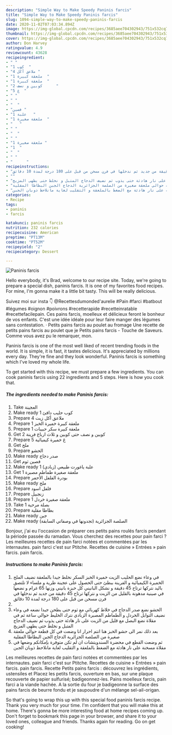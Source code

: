 ```yaml
---
description: "Simple Way to Make Speedy Paninis farcis"
title: "Simple Way to Make Speedy Paninis farcis"
slug: 1094-simple-way-to-make-speedy-paninis-farcis
date: 2020-11-02T07:03:34.894Z
image: https://img-global.cpcdn.com/recipes/3685aee704302943/751x532cq70/paninis-farcis-photo-principale-de-la-recette.jpg
thumbnail: https://img-global.cpcdn.com/recipes/3685aee704302943/751x532cq70/paninis-farcis-photo-principale-de-la-recette.jpg
cover: https://img-global.cpcdn.com/recipes/3685aee704302943/751x532cq70/paninis-farcis-photo-principale-de-la-recette.jpg
author: Don Harvey
ratingvalue: 4.9
reviewcount: 43628
recipeingredient:
- " "
- "1 كوب  "
- "4 ملاعق أكل "
- "1 ملعقة كبيرة  "
- "1 ملعقة كبيرة  "
- "2 كوبين و نصف      "
- "5 غ  "
- " "
- " "
- "  "
- "فصين "
- "1 علبة   "
- "1 ملعقة صغيرة  "
- "   "
- " "
- "  "
- " "
- "1 ملعقة صغيرة "
- "1  "
- "  "
- " "
- "      "
recipeinstructions:
- "في وعاء نضع الحليب الزيت خميرة الخبز السكر نخلط جيدا بالملعقة نضيف الملح الخميرة الكيميائية و الفرينة ببطئ حتى الحصول على عجينة طرية و ملساء لا تلتصق باليد نتركها ترتاح 45 دقيقة و نشكل البانيني كل خبزة بانيني وزنها 65 غرام و نضعها في صينية مدهونة بالقليل من الزيت و نتركها ترتاح 45 دقيقة من جديد ثم ندخلها في فرن مسخن من قبل على 180 درجة لمدة 10 دقائق"
- ""
- "الحشو نضع صدر الدجاج في خلاط كهربائي مع ثوم حتى يطحن جيدا نضعه في وعاء نضيف التوابل الخردل و الطماطم المصبرة الزبادي نترك الخليط حوالي ساعة ثم في مقلاة نضع البصل مع قليل من الزيت على نار هادئة حتى يذوب ثم نضيف الدجاج المتبل و نخلط حتى يطهى المزيج"
- "بعد ذلك نمر الى حشو الخبز هنا انتم احرار انا وضعت في كل قطعة حوالي ملعقة صغيرة من الصلصة الجزائرية الدجاج الجبن البطاطا المقلية"
- "ثم وضعت القطع في محضرة السندويتشات ان لم تكن متوفرة بإمكانكم وضعها في مقلاة مسخنة على نار هادئة مع الضغط بالملعقة و التقليب لغاية مانلاحظ ذوبان الجبن"
categories:
- Recipe
tags:
- paninis
- farcis

katakunci: paninis farcis 
nutrition: 232 calories
recipecuisine: American
preptime: "PT13M"
cooktime: "PT52M"
recipeyield: "2"
recipecategory: Dessert

---
```



![Paninis farcis](https://img-global.cpcdn.com/recipes/3685aee704302943/751x532cq70/paninis-farcis-photo-principale-de-la-recette.jpg)

Hello everybody, it's Brad, welcome to our recipe site. Today, we're going to prepare a special dish, paninis farcis. It is one of my favorites food recipes. For mine, I'm gonna make it a little bit tasty. This will be really delicious.

Suivez moi sur insta 👇 @Recettesdumonded&#39;aurelie #Pain #farci #batbout #légumes #oignon #poivrons #recetterapide #recetteinratable #recettefacilepain. Ces pains farcis, moelleux et délicieux feront le bonheur de vos enfants. C&#39;est une idée idéale pour leur faire manger des légumes sans contestation. · Petits pains farcis au poulet au fromage Une recette de petits pains farcis au poulet que je Petits pains farcis - Touche de Saveurs. Comme vous avez pu le remarquer, mon.

Paninis farcis is one of the most well liked of recent trending foods in the world. It is simple, it is fast, it tastes delicious. It's appreciated by millions every day. They're fine and they look wonderful. Paninis farcis is something which I've loved my whole life.


To get started with this recipe, we must prepare a few ingredients. You can cook paninis farcis using 22 ingredients and 5 steps. Here is how you cook that.

<!--inarticleads1-->

##### The ingredients needed to make Paninis farcis:

1. Take  العجينة
1. Make ready 1 كوب حليب دافئ
1. Prepare 4 ملاعق أكل زيت
1. Prepare 1 ملعقة كبيرة خميرة الخبز
1. Prepare 1 ملعقة كبيرة سكر حبيبات
1. Get 2 كوبين و نصف حتى كوبين و ثلاث ارباع فرينة
1. Prepare 5 غ خميرة كيميائية
1. Get  ملح
1. Prepare  الحشو
1. Make ready  صدر دجاج
1. Get فصين ثوم
1. Make ready 1 علبة ياغورت طبيعي (زبادي)
1. Get 1 ملعقة صغيرة طماطم مصبرة
1. Prepare  بودرة الفلفل الأحمر
1. Make ready  ملح
1. Prepare  فلفل اسود
1. Prepare  زنجبيل
1. Prepare 1 ملعقة صغيرة خردل
1. Take 1 بصلة مرحية
1. Prepare  بطاطا مقلية
1. Make ready  جبن
1. Make ready  الصلصة الجزائرية (تجدونها في وصفاتي السابقة)


Bonjour, j&#39;ai eu l&#39;occasion de préparer ces petits pains roulés farcis pendant la période passée du ramadan. Vous cherchez des recettes pour pain farci ? Les meilleures recettes de pain farci notées et commentées par les internautes. pain farci c&#39;est sur Ptitche. Recettes de cuisine » Entrées » pain farcis. pain farcis. 

<!--inarticleads2-->

##### Instructions to make Paninis farcis:

1. في وعاء نضع الحليب الزيت خميرة الخبز السكر نخلط جيدا بالملعقة نضيف الملح الخميرة الكيميائية و الفرينة ببطئ حتى الحصول على عجينة طرية و ملساء لا تلتصق باليد نتركها ترتاح 45 دقيقة و نشكل البانيني كل خبزة بانيني وزنها 65 غرام و نضعها في صينية مدهونة بالقليل من الزيت و نتركها ترتاح 45 دقيقة من جديد ثم ندخلها في فرن مسخن من قبل على 180 درجة لمدة 10 دقائق
1. 
1. الحشو نضع صدر الدجاج في خلاط كهربائي مع ثوم حتى يطحن جيدا نضعه في وعاء نضيف التوابل الخردل و الطماطم المصبرة الزبادي نترك الخليط حوالي ساعة ثم في مقلاة نضع البصل مع قليل من الزيت على نار هادئة حتى يذوب ثم نضيف الدجاج المتبل و نخلط حتى يطهى المزيج
1. بعد ذلك نمر الى حشو الخبز هنا انتم احرار انا وضعت في كل قطعة حوالي ملعقة صغيرة من الصلصة الجزائرية الدجاج الجبن البطاطا المقلية
1. ثم وضعت القطع في محضرة السندويتشات ان لم تكن متوفرة بإمكانكم وضعها في مقلاة مسخنة على نار هادئة مع الضغط بالملعقة و التقليب لغاية مانلاحظ ذوبان الجبن


Les meilleures recettes de pain farci notées et commentées par les internautes. pain farci c&#39;est sur Ptitche. Recettes de cuisine » Entrées » pain farcis. pain farcis. Recette Petits pains farcis : découvrez les ingrédients, ustensiles et Placez les petits farcis, ouverture en bas, sur une plaque recouverte de papier sulfurisé; badigeonnez-les. Pains moelleux farcis, pain farci a la viande hachée. A la sortie du four je badigeonne la surface des pains farcis de beurre fondu et je saupoudre d&#39;un mélange sel-ail-origan. 

So that's going to wrap this up with this special food paninis farcis recipe. Thank you very much for your time. I'm confident that you will make this at home. There's gonna be more interesting food at home recipes coming up. Don't forget to bookmark this page in your browser, and share it to your loved ones, colleague and friends. Thanks again for reading. Go on get cooking!
